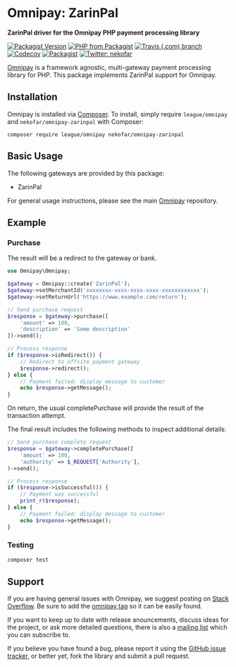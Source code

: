 # Omnipay: ZarinPal

**ZarinPal driver for the Omnipay PHP payment processing library**

[![Packagist Version](https://img.shields.io/packagist/v/nekofar/omnipay-zarinpal.svg)][1]
[![PHP from Packagist](https://img.shields.io/packagist/php-v/nekofar/omnipay-zarinpal.svg)][1]
[![Travis (.com) branch](https://img.shields.io/travis/com/nekofar/omnipay-zarinpal/master.svg)][3]
[![Codecov](https://img.shields.io/codecov/c/gh/nekofar/omnipay-zarinpal.svg)][4]
[![Packagist](https://img.shields.io/packagist/l/nekofar/omnipay-zarinpal.svg)][2]
[![Twitter: nekofar](https://img.shields.io/twitter/follow/nekofar.svg?style=flat)][7]

[Omnipay](https://github.com/thephpleague/omnipay) is a framework agnostic, multi-gateway payment
processing library for PHP. This package implements ZarinPal support for Omnipay.

## Installation

Omnipay is installed via [Composer](http://getcomposer.org/). To install, simply require 
`league/omnipay` and `nekofar/omnipay-zarinpal` with Composer:

```
composer require league/omnipay nekofar/omnipay-zarinpal
```

## Basic Usage

The following gateways are provided by this package:

* ZarinPal

For general usage instructions, please see the main [Omnipay](https://github.com/omnipay/omnipay)
repository.

## Example

### Purchase

The result will be a redirect to the gateway or bank.

```php
use Omnipay\Omnipay;

$gateway = Omnipay::create('ZarinPal');
$gateway->setMerchantId('xxxxxxxx-xxxx-xxxx-xxxx-xxxxxxxxxxxx');
$gateway->setReturnUrl('https://www.example.com/return');

// Send purchase request
$response = $gateway->purchase([
    'amount' => 100,
    'description' => 'Some description'
])->send();

// Process response
if ($response->isRedirect()) {
    // Redirect to offsite payment gateway
    $response->redirect();
} else {
    // Payment failed: display message to customer
    echo $response->getMessage();
}
```

On return, the usual completePurchase will provide the result of the transaction attempt.

The final result includes the following methods to inspect additional details:

```php
// Send purchase complete request
$response = $gateway->completePurchase([
    'amount' => 100,
    'authority' => $_REQUEST['Authority'], 
)->send();

// Process response
if ($response->isSuccessful()) {
    // Payment was successful
    print_r($response);
} else {
    // Payment failed: display message to customer
    echo $response->getMessage();
}
```

### Testing

```sh
composer test
```

## Support

If you are having general issues with Omnipay, we suggest posting on
[Stack Overflow](http://stackoverflow.com/). Be sure to add the
[omnipay tag](http://stackoverflow.com/questions/tagged/omnipay) so it can be easily found.

If you want to keep up to date with release anouncements, discuss ideas for the project,
or ask more detailed questions, there is also a [mailing list](https://groups.google.com/forum/#!forum/omnipay) which
you can subscribe to.

If you believe you have found a bug, please report it using the [GitHub issue tracker](https://github.com/nekofar/omnipay-zarinpal/issues),
or better yet, fork the library and submit a pull request.

[1]: https://packagist.org/packages/nekofar/omnipay-zarinpal
[2]: https://github.com/nekofar/omnipay-zarinpal/blob/master/LICENSE
[3]: https://travis-ci.com/nekofar/omnipay-zarinpal
[4]: https://codecov.io/gh/nekofar/omnipay-zarinpal
[5]: https://packagist.org/providers/php-http/client-implementation
[6]: https://zarinpal.com
[7]: https://twitter.com/nekofar
